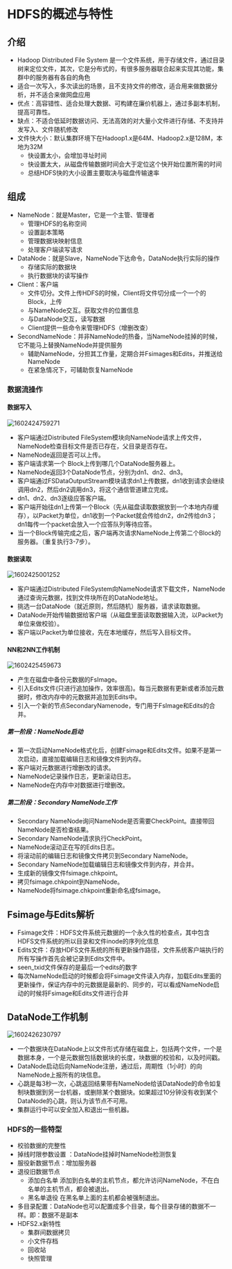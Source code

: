 # HDFS的概述与特性

## 介绍

* Hadoop Distributed File System 是一个文件系统，用于存储文件，通过目录树来定位文件，其次，它是分布式的，有很多服务器联合起来实现其功能，集群中的服务器有各自的角色
* 适合一次写入，多次读出的场景，且不支持文件的修改，适合用来做数据分析，并不适合来做网盘应用
* 优点：高容错性、适合处理大数据、可构建在廉价机器上，通过多副本机制，提高可靠性。
* 缺点：不适合低延时数据访问、无法高效的对大量小文件进行存储、不支持并发写入、文件随机修改
* 文件快大小：默认集群环境下在Hadoop1.x是64M、Hadoop2.x是128M，本地为32M
  * 快设置太小，会增加寻址时间
  * 快设置太大，从磁盘传输数据时间会大于定位这个快开始位置所需的时间
  * 总结HDFS快的大小设置主要取决与磁盘传输速率

## 组成

* NameNode：就是Master，它是一个主管、管理者
  * 管理HDFS的名称空间
  * 设置副本策略
  * 管理数据块映射信息
  * 处理客户端读写请求
* DataNode：就是Slave，NameNode下达命令，DataNode执行实际的操作
  * 存储实际的数据块
  * 执行数据块的读写操作
* Client：客户端
  * 文件切分。文件上传HDFS的时候，Client将文件切分成一个一个的Block，上传
  * 与NameNode交互。获取文件的位置信息
  * 与DataNode交互，读写数据
  * Client提供一些命令来管理HDFS（增删改查）
* SecondNameNode：并非NameNode的热备，当NameNode挂掉的时候，它不能马上替换NameNode并提供服务
  * 辅助NameNode，分担其工作量，定期合并Fsimages和Edits，并推送给NameNode
  * 在紧急情况下，可辅助恢复NameNode



### 数据流操作

#### 数据写入

![1602424759271](img\hadoop\1602424759271.png)

* 客户端通过Distributed FileSystem模块向NameNode请求上传文件，NameNode检查目标文件是否已存在，父目录是否存在。
* NameNode返回是否可以上传。
* 客户端请求第一个 Block上传到哪几个DataNode服务器上。
* NameNode返回3个DataNode节点，分别为dn1、dn2、dn3。
* 客户端通过FSDataOutputStream模块请求dn1上传数据，dn1收到请求会继续调用dn2，然后dn2调用dn3，将这个通信管道建立完成。
* dn1、dn2、dn3逐级应答客户端。
* 客户端开始往dn1上传第一个Block（先从磁盘读取数据放到一个本地内存缓存），以Packet为单位，dn1收到一个Packet就会传给dn2，dn2传给dn3；dn1每传一个packet会放入一个应答队列等待应答。
* 当一个Block传输完成之后，客户端再次请求NameNode上传第二个Block的服务器。（重复执行3-7步）。

#### 数据读取

![1602425001252](img\hadoop\1602425001252.png)

* 客户端通过Distributed FileSystem向NameNode请求下载文件，NameNode通过查询元数据，找到文件块所在的DataNode地址。
* 挑选一台DataNode（就近原则，然后随机）服务器，请求读取数据。
* DataNode开始传输数据给客户端（从磁盘里面读取数据输入流，以Packet为单位来做校验）。
* 客户端以Packet为单位接收，先在本地缓存，然后写入目标文件。

####  NN和2NN工作机制  

![1602425459673](img\hadoop\1602425459673.png)

* 产生在磁盘中备份元数据的FsImage。  
* 引入Edits文件(只进行追加操作，效率很高)。每当元数据有更新或者添加元数据时，修改内存中的元数据并追加到Edits中。  
* 引入一个新的节点SecondaryNamenode，专门用于FsImage和Edits的合并。  

##### 第一阶段：NameNode启动

* 第一次启动NameNode格式化后，创建Fsimage和Edits文件。如果不是第一次启动，直接加载编辑日志和镜像文件到内存。
* 客户端对元数据进行增删改的请求。
* NameNode记录操作日志，更新滚动日志。
* NameNode在内存中对数据进行增删改。

##### 第二阶段：Secondary NameNode工作

* Secondary NameNode询问NameNode是否需要CheckPoint。直接带回NameNode是否检查结果。
* Secondary NameNode请求执行CheckPoint。
* NameNode滚动正在写的Edits日志。
* 将滚动前的编辑日志和镜像文件拷贝到Secondary NameNode。
* Secondary NameNode加载编辑日志和镜像文件到内存，并合并。
* 生成新的镜像文件fsimage.chkpoint。
* 拷贝fsimage.chkpoint到NameNode。
* NameNode将fsimage.chkpoint重新命名成fsimage。

## Fsimage与Edits解析

* Fsimage文件：HDFS文件系统元数据的一个永久性的检查点，其中包含HDFS文件系统的所以目录和文件inode的序列化信息
* Edits文件：存放HDFS文件系统的所有更新操作路径，文件系统客户端执行的所有写操作首先会被记录到Edits文件中。
* seen_txid文件保存的是最后一个edits的数字
* 每次NameNode启动的时候都会将Fsimage文件读入内存，加载Edits里面的更新操作，保证内存中的元数据是最新的、同步的，可以看成NameNode启动的时候将Fsimage和Edits文件进行合并

## DataNode工作机制

![1602426230797](img\hadoop\1602426230797.png)

* 一个数据块在DataNode上以文件形式存储在磁盘上，包括两个文件，一个是数据本身，一个是元数据包括数据块的长度，块数据的校验和，以及时间戳。
* DataNode启动后向NameNode注册，通过后，周期性（1小时）的向NameNode上报所有的块信息。
* 心跳是每3秒一次，心跳返回结果带有NameNode给该DataNode的命令如复制块数据到另一台机器，或删除某个数据块。如果超过10分钟没有收到某个DataNode的心跳，则认为该节点不可用。
* 集群运行中可以安全加入和退出一些机器。

### HDFS的一些特型

* 校验数据的完整性
* 掉线时限参数设置 ：DataNode挂掉时NameNode检测恢复
* 服役新数据节点：增加服务器
* 退役旧数据节点
  * 添加白名单 添加到白名单的主机节点，都允许访问NameNode，不在白名单的主机节点，都会被退出。
  * 黑名单退役 在黑名单上面的主机都会被强制退出。
* 多目录配置：DataNode也可以配置成多个目录，每个目录存储的数据不一样。即：数据不是副本
* HDFS2.x新特性
  * 集群间数据拷贝
  * 小文件存档
  * 回收站
  * 快照管理
